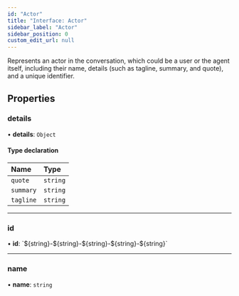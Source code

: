 ```yaml
---
id: "Actor"
title: "Interface: Actor"
sidebar_label: "Actor"
sidebar_position: 0
custom_edit_url: null
---
```


Represents an actor in the conversation, which could be a user or the agent itself, including their name, details (such as tagline, summary, and quote), and a unique identifier.

## Properties

### details

• **details**: `Object`

#### Type declaration

| Name      | Type     |
| :-------- | :------- |
| `quote`   | `string` |
| `summary` | `string` |
| `tagline` | `string` |

---

### id

• **id**: \`$\{string}-$\{string}-$\{string}-$\{string}-$\{string}\`

---

### name

• **name**: `string`
